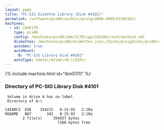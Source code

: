 ```yaml
---
layout: page
title: "PC-SIG Diskette Library (Disk #4101)"
permalink: /software/pcx86/sw/misc/pcsig/4000-4999/DISK4101/
machines:
  - id: ibm5170
    type: pcx86
    config: /machines/pcx86/ibm/5170/cga/1024kb/rev3/machine.xml
    diskettes: /machines/pcx86/diskettes.json,/disks/pcsigdisks/pcx86/diskettes.json
    autoGen: true
    autoMount:
      B: "PC-SIG Library Disk #4101"
    autoType: $date\r$time\rB:\rDIR\r
---
```


{% include machine.html id="ibm5170" %}

### Directory of PC-SIG Library Disk #4101

     Volume in drive A has no label
     Directory of A:\

    CAIARC3  EXE    354215   8-15-93   2:10a
    README   BAT       342   8-15-93   2:10a
            2 file(s)     354557 bytes
                            7168 bytes free
